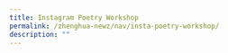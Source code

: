 ```yaml
---
title: Instagram Poetry Workshop
permalink: /zhenghua-newz/nav/insta-poetry-workshop/
description: ""
---
```


